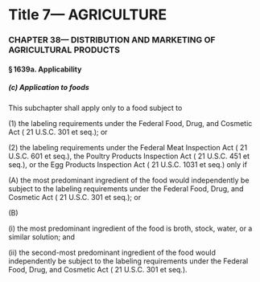 
# Title 7— AGRICULTURE
### CHAPTER 38— DISTRIBUTION AND MARKETING OF AGRICULTURAL PRODUCTS
#### § 1639a. Applicability
##### (c) Application to foods

This subchapter shall apply only to a food subject to

(1) the labeling requirements under the Federal Food, Drug, and Cosmetic Act ( 21 U.S.C. 301 et seq.); or

(2) the labeling requirements under the Federal Meat Inspection Act ( 21 U.S.C. 601 et seq.), the Poultry Products Inspection Act ( 21 U.S.C. 451 et seq.), or the Egg Products Inspection Act ( 21 U.S.C. 1031 et seq.) only if

(A) the most predominant ingredient of the food would independently be subject to the labeling requirements under the Federal Food, Drug, and Cosmetic Act ( 21 U.S.C. 301 et seq.); or

(B)

(i) the most predominant ingredient of the food is broth, stock, water, or a similar solution; and

(ii) the second-most predominant ingredient of the food would independently be subject to the labeling requirements under the Federal Food, Drug, and Cosmetic Act ( 21 U.S.C. 301 et seq.).
